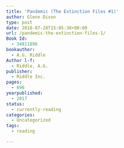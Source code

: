 ```yaml
---
title: 'Pandemic (The Extinction Files #1)'
author: Glenn Dixon
type: post
date: 2018-07-28T15:05:38+00:00
url: /pandemic-the-extinction-files-1/
Book Id:
  - 34811896
bookauthor:
  - A.G. Riddle
Author l-f:
  - Riddle, A.G.
publisher:
  - Riddle Inc.
pages:
  - 696
yearpublished:
  - 2017
status:
  - currently-reading
categories:
  - Uncategorized
tags:
  - reading

---
```

